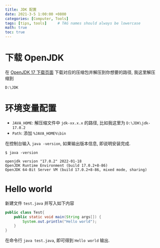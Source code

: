 ```yaml
---
title: JDK 配置
date: 2021-3-5 1:00:00 +0800
categories: [Computer, Tools]
tags: [tips, tools]     # TAG names should always be lowercase
math: true
toc: true
---
```

# 下载 OpenJDK
在 [OpenJDK 17 下载页面](https://jdk.java.net/17/) 下载对应的压缩包并解压到你想要的路径, 我这里解压缩到

```
D:\JDK
```

# 环境变量配置
- `JAVA_HOME`: 解压缩文件中 `jdk-xx.x.x` 的路径, 比如我这里为 `D:\JDK\jdk-17.0.2`
- `Path`: 添加 `%JAVA_HOME%\bin`

在控制台输入 `java -version`, 如果输出版本信息, 即说明安装完成.

```shell
$ java -version

openjdk version "17.0.2" 2022-01-18
OpenJDK Runtime Environment (build 17.0.2+8-86)
OpenJDK 64-Bit Server VM (build 17.0.2+8-86, mixed mode, sharing)
```

# Hello world
新建文件 `test.java` 并写入如下内容

```java
public class Test{
    public static void main(String args[]) {
        System.out.println("Hello world");
    }
}
```

在命令行 `java test.java`, 即可得到 `Hello world` 输出. 